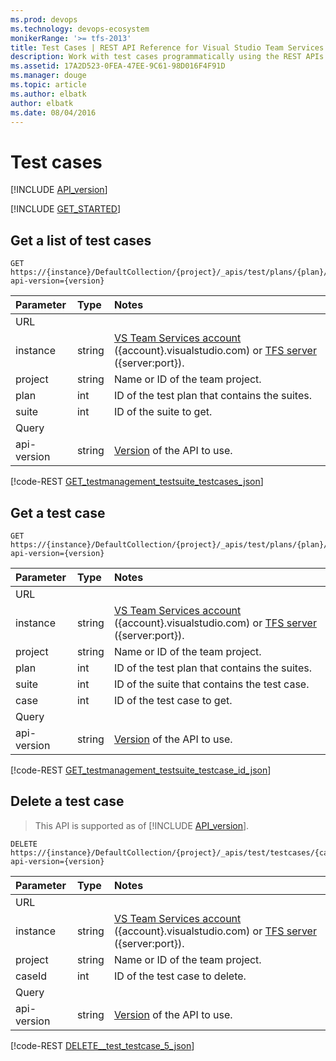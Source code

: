 ```yaml
---
ms.prod: devops
ms.technology: devops-ecosystem
monikerRange: '>= tfs-2013'
title: Test Cases | REST API Reference for Visual Studio Team Services and Team Foundation Server
description: Work with test cases programmatically using the REST APIs for Visual Studio Team Services and Team Foundation Server.
ms.assetid: 17A2D523-0FEA-47EE-9C61-98D016F4F91D
ms.manager: douge
ms.topic: article
ms.author: elbatk
author: elbatk
ms.date: 08/04/2016
---
```


# Test cases
[!INCLUDE [API_version](../_data/version.md)]

[!INCLUDE [GET_STARTED](../_data/get-started.md)]

## Get a list of test cases

```no-highlight
GET https://{instance}/DefaultCollection/{project}/_apis/test/plans/{plan}/suites/{suite}/testcases?api-version={version}
```

| Parameter | Type   | Notes
|:----------|:-------|:-----------
| URL
| instance  | string | [VS Team Services account](/vsts/integrate/get-started/rest/basics) ({account}.visualstudio.com) or [TFS server](/vsts/integrate/get-started/rest/basics) ({server:port}).
| project   | string | Name or ID of the team project.
| plan      | int    | ID of the test plan that contains the suites.
| suite     | int    | ID of the suite to get.
| Query
| api-version | string | [Version](../../concepts/rest-api-versioning.md) of the API to use.

[!code-REST [GET_testmanagement_testsuite_testcases_json](./_data/cases/GET_testmanagement_testsuite_testcases.json)]

## Get a test case

```no-highlight
GET https://{instance}/DefaultCollection/{project}/_apis/test/plans/{plan}/suites/{suite}/testcases/{case}?api-version={version}
```

| Parameter | Type   | Notes
|:----------|:-------|:-----------
| URL
| instance  | string | [VS Team Services account](/vsts/integrate/get-started/rest/basics) ({account}.visualstudio.com) or [TFS server](/vsts/integrate/get-started/rest/basics) ({server:port}).
| project   | string | Name or ID of the team project.
| plan      | int    | ID of the test plan that contains the suites.
| suite     | int    | ID of the suite that contains the test case.
| case      | int    | ID of the test case to get.       
| Query
| api-version | string | [Version](../../concepts/rest-api-versioning.md) of the API to use.

[!code-REST [GET_testmanagement_testsuite_testcase_id_json](./_data/cases/GET_testmanagement_testsuite_testcase_id.json)]

## Delete a test case
> This API is supported as of [!INCLUDE [API_version](../_data/version3-preview.md)].

```no-highlight
DELETE https://{instance}/DefaultCollection/{project}/_apis/test/testcases/{caseId}?api-version={version}
```

| Parameter | Type   | Notes
|:----------|:-------|:-----------
| URL
| instance  | string | [VS Team Services account](/vsts/integrate/get-started/rest/basics) ({account}.visualstudio.com) or [TFS server](/vsts/integrate/get-started/rest/basics) ({server:port}).
| project   | string | Name or ID of the team project.
| caseId    | int    | ID of the test case to delete.       
| Query
| api-version | string | [Version](../../concepts/rest-api-versioning.md) of the API to use.

[!code-REST [DELETE__test_testcase_5_json](./_data/cases/DELETE__test_testcase_5.json)]

